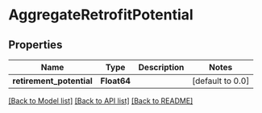 # AggregateRetrofitPotential


## Properties
Name | Type | Description | Notes
------------ | ------------- | ------------- | -------------
**retirement_potential** | **Float64** |  | [default to 0.0]


[[Back to Model list]](../README.md#models) [[Back to API list]](../README.md#api-endpoints) [[Back to README]](../README.md)


